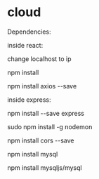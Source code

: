 # cloud
Dependencies:

inside react:

change localhost to ip

npm install

npm install axios --save

inside express:

npm install --save express

sudo npm install -g nodemon

npm install cors --save

npm install mysql

npm install mysqljs/mysql
